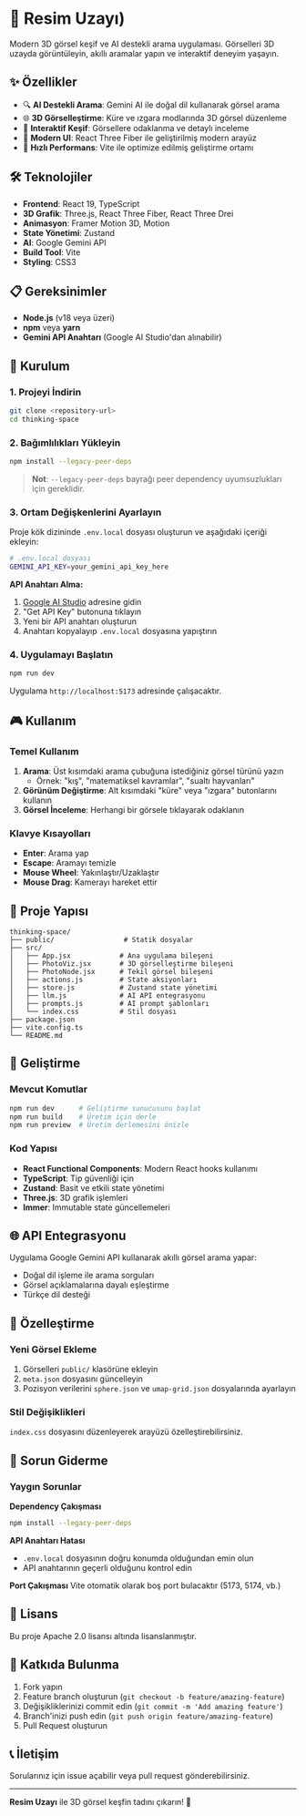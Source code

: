 # 🌌 Resim Uzayı)

Modern 3D görsel keşif ve AI destekli arama uygulaması. Görselleri 3D uzayda görüntüleyin, akıllı aramalar yapın ve interaktif deneyim yaşayın.

## ✨ Özellikler

- 🔍 **AI Destekli Arama**: Gemini AI ile doğal dil kullanarak görsel arama
- 🌐 **3D Görselleştirme**: Küre ve ızgara modlarında 3D görsel düzenleme
- 🎯 **Interaktif Keşif**: Görsellere odaklanma ve detaylı inceleme
- 🎨 **Modern UI**: React Three Fiber ile geliştirilmiş modern arayüz
- 🚀 **Hızlı Performans**: Vite ile optimize edilmiş geliştirme ortamı

## 🛠️ Teknolojiler

- **Frontend**: React 19, TypeScript
- **3D Grafik**: Three.js, React Three Fiber, React Three Drei
- **Animasyon**: Framer Motion 3D, Motion
- **State Yönetimi**: Zustand
- **AI**: Google Gemini API
- **Build Tool**: Vite
- **Styling**: CSS3

## 📋 Gereksinimler

- **Node.js** (v18 veya üzeri)
- **npm** veya **yarn**
- **Gemini API Anahtarı** (Google AI Studio'dan alınabilir)

## 🚀 Kurulum

### 1. Projeyi İndirin
```bash
git clone <repository-url>
cd thinking-space
```

### 2. Bağımlılıkları Yükleyin
```bash
npm install --legacy-peer-deps
```
> **Not**: `--legacy-peer-deps` bayrağı peer dependency uyumsuzlukları için gereklidir.

### 3. Ortam Değişkenlerini Ayarlayın
Proje kök dizininde `.env.local` dosyası oluşturun ve aşağıdaki içeriği ekleyin:
```bash
# .env.local dosyası
GEMINI_API_KEY=your_gemini_api_key_here
```

**API Anahtarı Alma:**
1. [Google AI Studio](https://aistudio.google.com/) adresine gidin
2. "Get API Key" butonuna tıklayın
3. Yeni bir API anahtarı oluşturun
4. Anahtarı kopyalayıp `.env.local` dosyasına yapıştırın

### 4. Uygulamayı Başlatın
```bash
npm run dev
```

Uygulama `http://localhost:5173` adresinde çalışacaktır.

## 🎮 Kullanım

### Temel Kullanım
1. **Arama**: Üst kısımdaki arama çubuğuna istediğiniz görsel türünü yazın
   - Örnek: "kış", "matematiksel kavramlar", "sualtı hayvanları"
2. **Görünüm Değiştirme**: Alt kısımdaki "küre" veya "ızgara" butonlarını kullanın
3. **Görsel İnceleme**: Herhangi bir görsele tıklayarak odaklanın

### Klavye Kısayolları
- **Enter**: Arama yap
- **Escape**: Aramayı temizle
- **Mouse Wheel**: Yakınlaştır/Uzaklaştır
- **Mouse Drag**: Kamerayı hareket ettir

## 📁 Proje Yapısı

```
thinking-space/
├── public/                 # Statik dosyalar
├── src/
│   ├── App.jsx            # Ana uygulama bileşeni
│   ├── PhotoViz.jsx       # 3D görselleştirme bileşeni
│   ├── PhotoNode.jsx      # Tekil görsel bileşeni
│   ├── actions.js         # State aksiyonları
│   ├── store.js           # Zustand state yönetimi
│   ├── llm.js             # AI API entegrasyonu
│   ├── prompts.js         # AI prompt şablonları
│   └── index.css          # Stil dosyası
├── package.json
├── vite.config.ts
└── README.md
```

## 🔧 Geliştirme

### Mevcut Komutlar
```bash
npm run dev      # Geliştirme sunucusunu başlat
npm run build    # Üretim için derle
npm run preview  # Üretim derlemesini önizle
```

### Kod Yapısı
- **React Functional Components**: Modern React hooks kullanımı
- **TypeScript**: Tip güvenliği için
- **Zustand**: Basit ve etkili state yönetimi
- **Three.js**: 3D grafik işlemleri
- **Immer**: Immutable state güncellemeleri

## 🌐 API Entegrasyonu

Uygulama Google Gemini API kullanarak akıllı görsel arama yapar:
- Doğal dil işleme ile arama sorguları
- Görsel açıklamalarına dayalı eşleştirme
- Türkçe dil desteği

## 🎨 Özelleştirme

### Yeni Görsel Ekleme
1. Görselleri `public/` klasörüne ekleyin
2. `meta.json` dosyasını güncelleyin
3. Pozisyon verilerini `sphere.json` ve `umap-grid.json` dosyalarında ayarlayın

### Stil Değişiklikleri
`index.css` dosyasını düzenleyerek arayüzü özelleştirebilirsiniz.

## 🐛 Sorun Giderme

### Yaygın Sorunlar

**Dependency Çakışması**
```bash
npm install --legacy-peer-deps
```

**API Anahtarı Hatası**
- `.env.local` dosyasının doğru konumda olduğundan emin olun
- API anahtarının geçerli olduğunu kontrol edin

**Port Çakışması**
Vite otomatik olarak boş port bulacaktır (5173, 5174, vb.)

## 📄 Lisans

Bu proje Apache 2.0 lisansı altında lisanslanmıştır.

## 🤝 Katkıda Bulunma

1. Fork yapın
2. Feature branch oluşturun (`git checkout -b feature/amazing-feature`)
3. Değişikliklerinizi commit edin (`git commit -m 'Add amazing feature'`)
4. Branch'inizi push edin (`git push origin feature/amazing-feature`)
5. Pull Request oluşturun

## 📞 İletişim

Sorularınız için issue açabilir veya pull request gönderebilirsiniz.

---

**Resim Uzayı** ile 3D görsel keşfin tadını çıkarın! 🚀
